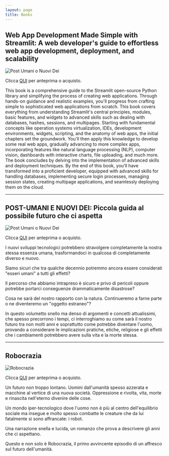 ```yaml
---
layout: page
title: Books
---
```

## Web App Development Made Simple with Streamlit: A web developer's guide to effortless web app development, deployment, and scalability
![Post Umani o Nuovi Dei]({{site.baseurl}}/img/web_development.jpg)

Clicca [QUI]([https://amzn.eu/d/6ASoJPH](https://amzn.eu/d/8D8n99o)) per anteprima o acquisto.

This book is a comprehensive guide to the Streamlit open-source Python library and simplifying the process of creating web applications. 
Through hands-on guidance and realistic examples, you'll progress from crafting simple to sophisticated web applications from scratch. 
This book covers everything from understanding Streamlit's central principles, modules, basic features, and widgets to advanced skills 
such as dealing with databases, hashes, sessions, and multipages.
Starting with fundamental concepts like operation systems virtualization, IDEs, development environments, widgets, scripting, and the anatomy 
of web apps, the initial chapters set the groundwork. You'll then apply this knowledge to develop some real web apps, gradually advancing to 
more complex apps, incorporating features like natural language processing (NLP), computer vision, dashboards with interactive charts, 
file uploading, and much more. The book concludes by delving into the implementation of advanced skills and deployment techniques.
By the end of this book, you'll have transformed into a proficient developer, equipped with advanced skills for handling databases, 
implementing secure login processes, managing session states, creating multipage applications, and seamlessly deploying them on the cloud.

---
## POST-UMANI E NUOVI DEI: Piccola guida al possibile futuro che ci aspetta
![Post Umani o Nuovi Dei]({{site.baseurl}}/img/Nuovi_Umani_Copertina.jpg)

Clicca [QUI](https://amzn.eu/d/6ASoJPH) per anteprima o acquisto.

I nuovi sviluppi tecnologici potrebbero stravolgere completamente la nostra stessa essenza umana, trasformandoci in qualcosa di completamente diverso e nuovo.

Siamo sicuri che tra qualche decennio potremmo ancora essere considerati "esseri umani" a tutti gli effetti?

Il percorso che abbiamo intrapreso è sicuro e privo di pericoli oppure potrebbe portarci conseguenze drammaticamente disastrose?

Cosa ne sarà del nostro rapporto con la natura. Continueremo a farne parte o ne diventeremo un "oggetto estraneo"?

In questo volumetto snello ma denso di argomenti e concetti attualissimi, che spesso precorrono i tempi, ci interroghiamo su come sarà il nostro futuro tra non molti anni e soprattutto come potrebbe diventare l'uomo, provando a considerare le implicazioni pratiche, etiche, religiose e gli effetti che i cambiamenti potrebbero avere sulla vita e la morte stessa.

---
## Robocrazia
![Robocrazia]({{site.baseurl}}/img/Robocrazia_Copertina.jpg)

Clicca [QUI](https://amzn.eu/d/63rUSH8) per anteprima o acquisto.

Un futuro non troppo lontano.
Uomini dall'umanità spesso azzerata e macchine al vertice di una nuova società.
Oppressione e rivolta, vita, morte e rinascita nell'eterno divenire delle cose.

Un mondo iper-tecnologico dove l'uomo non è più al centro dell'equilibrio sociale ma insegue e molto spesso combatte le creature che da lui fatalmente si sono affrancate: i robot.

Una narrazione snella e lucida, un romanzo che prova a descrivere gli anni che ci aspettano.

Questo e non solo è Robocrazia, il primo avvincente episodio di un affresco sul futuro dell'umanità.


